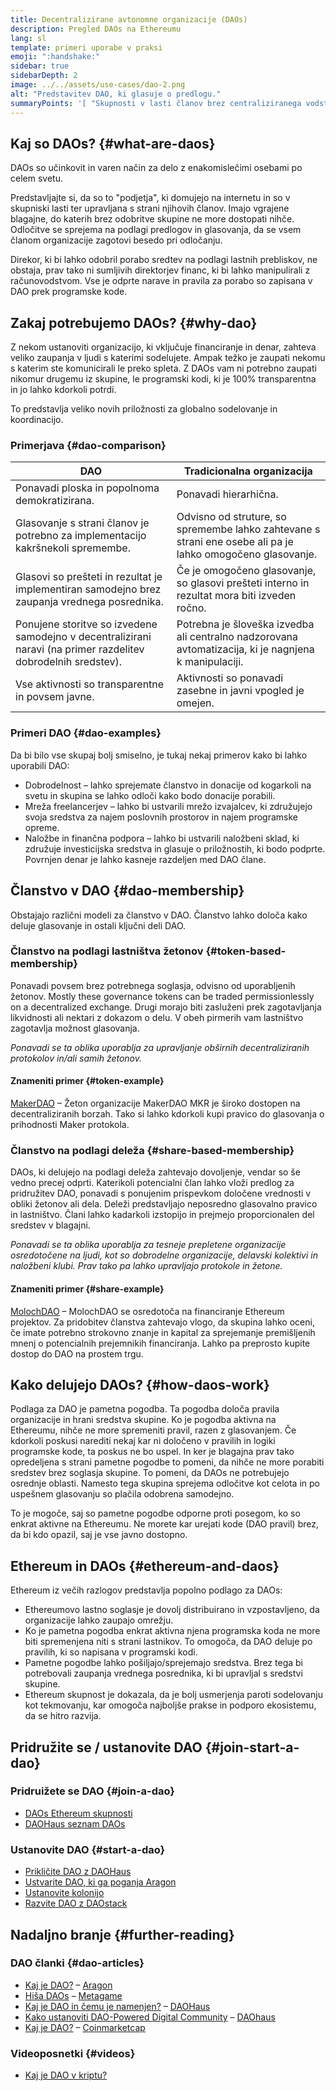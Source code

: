 ```yaml
---
title: Decentralizirane avtonomne organizacije (DAOs)
description: Pregled DAOs na Ethereumu
lang: sl
template: primeri uporabe v praksi
emoji: ":handshake:"
sidebar: true
sidebarDepth: 2
image: ../../assets/use-cases/dao-2.png
alt: "Predstavitev DAO, ki glasuje o predlogu."
summaryPoints: '[ "Skupnosti v lasti članov brez centraliziranega vodstva", "Varen način za slodelovanje s stujci prek spleta.", "Varno mesto za namen sredstev v specifičen namen", ] ---'
---
```


## Kaj so DAOs? {#what-are-daos}

DAOs so učinkovit in varen način za delo z enakomislečimi osebami po celem svetu.

Predstavljajte si, da so to "podjetja", ki domujejo na internetu in so v skupniski lasti ter upravljana s strani njihovih članov. Imajo vgrajene blagajne, do katerih brez odobritve skupine ne more dostopati nihče. Odločitve se sprejema na podlagi predlogov in glasovanja, da se vsem članom organizacije zagotovi besedo pri odločanju.

Direkor, ki bi lahko odobril porabo sredtev na podlagi lastnih prebliskov, ne obstaja, prav tako ni sumljivih direktorjev financ, ki bi lahko manipulirali z računovodstvom. Vse je odprte narave in pravila za porabo so zapisana v DAO prek programske kode.

## Zakaj potrebujemo DAOs? {#why-dao}

Z nekom ustanoviti organizacijo, ki vključuje financiranje in denar, zahteva veliko zaupanja v ljudi s katerimi sodelujete. Ampak težko je zaupati nekomu s katerim ste komunicirali le preko spleta. Z DAOs vam ni potrebno zaupati nikomur drugemu iz skupine, le programski kodi, ki je 100% transparentna in jo lahko kdorkoli potrdi.

To predstavlja veliko novih priložnosti za globalno sodelovanje in koordinacijo.

### Primerjava {#dao-comparison}

| DAO                                                                                                            | Tradicionalna organizacija                                                                                 |
| -------------------------------------------------------------------------------------------------------------- | ---------------------------------------------------------------------------------------------------------- |
| Ponavadi ploska in popolnoma demokratizirana.                                                                  | Ponavadi hierarhična.                                                                                      |
| Glasovanje s strani članov je potrebno za implementacijo kakršnekoli spremembe.                                | Odvisno od struture, so spremembe lahko zahtevane s strani ene osebe ali pa je lahko omogočeno glasovanje. |
| Glasovi so prešteti in rezultat je implementiran samodejno brez zaupanja vrednega posrednika.                  | Če je omogočeno glasovanje, so glasovi prešteti interno in rezultat mora biti izveden ročno.               |
| Ponujene storitve so izvedene samodejno v decentralizirani naravi (na primer razdelitev dobrodelnih sredstev). | Potrebna je šloveška izvedba ali centralno nadzorovana avtomatizacija, ki je nagnjena k manipulaciji.      |
| Vse aktivnosti so transparentne in povsem javne.                                                               | Aktivnosti so ponavadi zasebne in javni vpogled je omejen.                                                 |

### Primeri DAO {#dao-examples}

Da bi bilo vse skupaj bolj smiselno, je tukaj nekaj primerov kako bi lahko uporabili DAO:

- Dobrodelnost – lahko sprejemate članstvo in donacije od kogarkoli na svetu in skupina se lahko odloči kako bodo donacije porabili.
- Mreža freelancerjev – lahko bi ustvarili mrežo izvajalcev, ki združujejo svoja sredstva za najem poslovnih prostorov in najem programske opreme.
- Naložbe in finančna podpora – lahko bi ustvarili naložbeni sklad, ki združuje investicijska sredstva in glasuje o priložnostih, ki bodo podprte. Povrnjen denar je lahko kasneje razdeljen med DAO člane.

## Članstvo v DAO {#dao-membership}

Obstajajo različni modeli za članstvo v DAO. Članstvo lahko določa kako deluje glasovanje in ostali ključni deli DAO.

### Članstvo na podlagi lastništva žetonov {#token-based-membership}

Ponavadi povsem brez potrebnega soglasja, odvisno od uporabljenih žetonov. Mostly these governance tokens can be traded permissionlessly on a decentralized exchange. Drugi morajo biti zasluženi prek zagotavljanja likvidnosti ali nektari z dokazom o delu. V obeh pirmerih vam lastništvo zagotavlja možnost glasovanja.

_Ponavadi se ta oblika uporablja za upravljanje obširnih decentraliziranih protokolov in/ali samih žetonov._

#### Znameniti primer {#token-example}

[MakerDAO](https://makerdao.com) – Žeton organizacije MakerDAO MKR je široko dostopen na decentraliziranih borzah. Tako si lahko kdorkoli kupi pravico do glasovanja o prihodnosti Maker protokola.

### Članstvo na podlagi deleža {#share-based-membership}

DAOs, ki delujejo na podlagi deleža zahtevajo dovoljenje, vendar so še vedno precej odprti. Katerikoli potencialni član lahko vloži predlog za pridružitev DAO, ponavadi s ponujenim prispevkom določene vrednosti v obliki žetonov ali dela. Deleži predstavljajo neposredno glasovalno pravico in lastništvo. Člani lahko kadarkoli izstopijo in prejmejo proporcionalen del sredstev v blagajni.

_Ponavadi se ta oblika uporablja za tesneje prepletene organizacije osredotočene na ljudi, kot so dobrodelne organizacije, delavski kolektivi in naložbeni klubi. Prav tako pa lahko upravljajo protokole in žetone._

#### Znameniti primer {#share-example}

[MolochDAO](http://molochdao.com/) – MolochDAO se osredotoča na financiranje Ethereum projektov. Za pridobitev članstva zahtevajo vlogo, da skupina lahko oceni, če imate potrebno strokovno znanje in kapital za sprejemanje premišljenih mnenj o potencialnih prejemnikih financiranja. Lahko pa preprosto kupite dostop do DAO na prostem trgu.

## Kako delujejo DAOs? {#how-daos-work}

Podlaga za DAO je pametna pogodba. Ta pogodba določa pravila organizacije in hrani sredstva skupine. Ko je pogodba aktivna na Ethereumu, nihče ne more spremeniti pravil, razen z glasovanjem. Če kdorkoli poskusi narediti nekaj kar ni določeno v pravilih in logiki programske kode, ta poskus ne bo uspel. In ker je blagajna prav tako opredeljena s strani pametne pogodbe to pomeni, da nihče ne more porabiti sredstev brez soglasja skupine. To pomeni, da DAOs ne potrebujejo osrednje oblasti. Namesto tega skupina sprejema odločitve kot celota in po uspešnem glasovanju so plačila odobrena samodejno.

To je mogoče, saj so pametne pogodbe odporne proti posegom, ko so enkrat aktivne na Ethereumu. Ne morete kar urejati kode (DAO pravil) brez, da bi kdo opazil, saj je vse javno dostopno.

<DocLink to="/developers/docs/smart-contracts/" title="Več o pametnih pogodbah" />

## Ethereum in DAOs {#ethereum-and-daos}

Ethereum iz večih razlogov predstavlja popolno podlago za DAOs:

- Ethereumovo lastno soglasje je dovolj distribuirano in vzpostavljeno, da organizacije lahko zaupajo omrežju.
- Ko je pametna pogodba enkrat aktivna njena programska koda ne more biti spremenjena niti s strani lastnikov. To omogoča, da DAO deluje po pravilih, ki so napisana v programski kodi.
- Pametne pogodbe lahko pošiljajo/sprejemajo sredstva. Brez tega bi potrebovali zaupanja vrednega posrednika, ki bi upravljal s sredstvi skupine.
- Ethereum skupnost je dokazala, da je bolj usmerjenja paroti sodelovanju kot tekmovanju, kar omogoča najboljše prakse in podporo ekosistemu, da se hitro razvija.

## Pridružite se / ustanovite DAO {#join-start-a-dao}

### Pridruižete se DAO {#join-a-dao}

- [DAOs Ethereum skupnosti](/community/#decentralized-autonomous-organizations-daos/community/#decentralized-autonomous-organizations-daos)
- [DAOHaus seznam DAOs](https://app.daohaus.club/explore)

### Ustanovite DAO {#start-a-dao}

- [Prikličite DAO z DAOHaus](https://app.daohaus.club/summon)
- [Ustvarite DAO, ki ga poganja Aragon](https://aragon.org/product)
- [Ustanovite kolonijo](https://colony.io/)
- [Razvite DAO z DAOstack](https://daostack.io/)

## Nadaljno branje {#further-reading}

### DAO članki {#dao-articles}

- [Kaj je DAO?](https://aragon.org/dao) – [Aragon](https://aragon.org/)
- [Hiša DAOs](https://wiki.metagame.wtf/docs/great-houses/house-of-daos) – [Metagame](https://wiki.metagame.wtf/)
- [Kaj je DAO in čemu je namenjen?](https://daohaus.substack.com/p/-what-is-a-dao-and-what-is-it-for) – [DAOHaus](https://daohaus.club/)
- [Kako ustanoviti DAO-Powered Digital Community](https://daohaus.substack.com/p/four-and-a-half-steps-to-start-a) – [DAOhaus](https://daohaus.club/)
- [Kaj je DAO?](https://coinmarketcap.com/alexandria/article/what-is-a-dao) – [Coinmarketcap](https://coinmarketcap.com)

### Videoposnetki {#videos}

- [Kaj je DAO v kriptu?](https://youtu.be/KHm0uUPqmVE)
